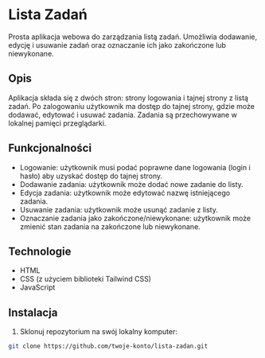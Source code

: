 # Lista Zadań

Prosta aplikacja webowa do zarządzania listą zadań. Umożliwia dodawanie, edycję i usuwanie zadań oraz oznaczanie ich jako zakończone lub niewykonane.

## Opis

Aplikacja składa się z dwóch stron: strony logowania i tajnej strony z listą zadań. Po zalogowaniu użytkownik ma dostęp do tajnej strony, gdzie może dodawać, edytować i usuwać zadania. Zadania są przechowywane w lokalnej pamięci przeglądarki.

## Funkcjonalności

- Logowanie: użytkownik musi podać poprawne dane logowania (login i hasło) aby uzyskać dostęp do tajnej strony.
- Dodawanie zadania: użytkownik może dodać nowe zadanie do listy.
- Edycja zadania: użytkownik może edytować nazwę istniejącego zadania.
- Usuwanie zadania: użytkownik może usunąć zadanie z listy.
- Oznaczanie zadania jako zakończone/niewykonane: użytkownik może zmienić stan zadania na zakończone lub niewykonane.

## Technologie

- HTML
- CSS (z użyciem biblioteki Tailwind CSS)
- JavaScript

## Instalacja

1. Sklonuj repozytorium na swój lokalny komputer:

```bash
git clone https://github.com/twoje-konto/lista-zadan.git
